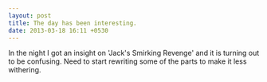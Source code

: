 ```yaml
---
layout: post
title: The day has been interesting.
date: 2013-03-18 16:11 +0530
---
```


In the night I got an insight on 'Jack's Smirking Revenge' and it is turning  out to be confusing. Need to start rewriting some of the parts to make it less withering.

